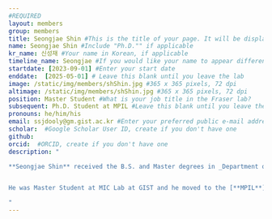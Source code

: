 ```yaml
---
#REQUIRED
layout: members
group: members
title: Seongjae Shin #This is the title of your page. It will be displayed in the navigation bar and on the page itself.
name: Seongjae Shin #Include "Ph.D."" if applicable
kr_name: 신성재 #Your name in Korean, if applicable
timeline_name: Seongjae #If you would like your name to appear differently on the Lab timeline, fill out this line.
startdate: [2023-09-01] #Enter your start date
enddate:  [2025-05-01] # Leave this blank until you leave the lab
image: /static/img/members/shShin.jpg #365 x 365 pixels, 72 dpi
altimage: /static/img/members/shShin.jpg #365 x 365 pixels, 72 dpi
position: Master Student #What is your job title in the Fraser lab?
subsequent: Ph.D. Student at MPIL #Leave this blank until you leave the lab
pronouns: he/him/his
email: ssjdooly@gm.gist.ac.kr #Enter your preferred public e-mail address
scholar:  #Google Scholar User ID, create if you don't have one
github: 
orcid:  #ORCID, create if you don't have one
description: "

**Seongjae Shin** received the B.S. and Master degrees in _Department of Mechanical Engineering_ from **Gwangju Institute of Science and Technology (GIST)**, South Korea, in 2022 and 2024, respectively. He is currently proceeding the Ph.D. degree in _Department of Mechanical Engineering_ from **GIST**, South Korea, in 2025. 


He was Master Student at MIC Lab at GIST and he moved to the [**MPIL**](https://mpil-gist.github.io) at GIST in January 2025, for his Ph.D. degree.

"
---
```


